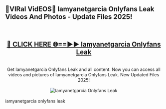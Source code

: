 <h2>🔴VIRal VidEOS🔴 Iamyanetgarcia Onlyfans Leak Videos And Photos - Update Files 2025!</h2>
<br>
<div align="center">
<h2><a href="https://virallinks.top/odZfE0" rel="nofollow">🔴 CLICK HERE 🌐==►► Iamyanetgarcia Onlyfans Leak</a></h2>
<br>
Get Iamyanetgarcia Onlyfans Leak and all content. Now you can access all videos and pictures of Iamyanetgarcia Onlyfans Leak. New Updated Files 2025!
<br>
<br>
<a href="https://virallinks.top/odZfE0" rel="nofollow" data-target="animated-image.originalLink"><img src="https://i.imgur.com/dJHk4Zq.gif)" alt="Iamyanetgarcia Onlyfans Leak" style="max-width: 100%; display: inline-block;" data-target="animated-image.originalImage"></a>
</div>
<br>
iamyanetgarcia onlyfans leak